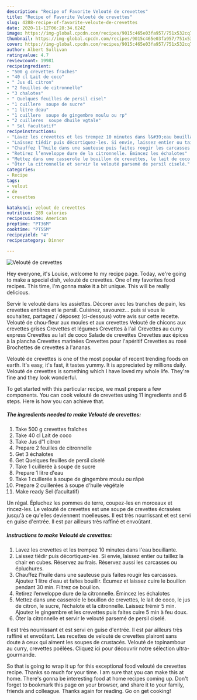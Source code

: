 ```yaml
---
description: "Recipe of Favorite Velouté de crevettes"
title: "Recipe of Favorite Velouté de crevettes"
slug: 4288-recipe-of-favorite-veloute-de-crevettes
date: 2020-11-12T06:28:34.624Z
image: https://img-global.cpcdn.com/recipes/9015c465e03fa957/751x532cq70/veloute-de-crevettes-photo-principale-de-la-recette.jpg
thumbnail: https://img-global.cpcdn.com/recipes/9015c465e03fa957/751x532cq70/veloute-de-crevettes-photo-principale-de-la-recette.jpg
cover: https://img-global.cpcdn.com/recipes/9015c465e03fa957/751x532cq70/veloute-de-crevettes-photo-principale-de-la-recette.jpg
author: Albert Sullivan
ratingvalue: 4.7
reviewcount: 19981
recipeingredient:
- "500 g crevettes fraches"
- "40 cl Lait de coco"
- " Jus d1 citron"
- "2 feuilles de citronnelle"
- "3 chalotes"
- " Quelques feuilles de persil cisel"
- "1 cuillere  soupe de sucre"
- "1 litre deau"
- "1 cuillere  soupe de gingembre moulu ou rp"
- "2 cuilleres  soupe dhuile vgtale"
- " Sel facultatif"
recipeinstructions:
- "Lavez les crevettes et les trempez 10 minutes dans l&#39;eau bouillante."
- "Laissez tiédir puis décortiquez-les. Si envie, laissez entier ou taillez la chair en cubes. Réservez au frais. Réservez aussi les carcasses ou épluchures."
- "Chauffez l’huile dans une sauteuse puis faites rougir les carcasses. Ajoutez 1 litre d’eau et faites bouillir. Écumez et laissez cuire le bouillon pendant 30 min. Filtrez ce bouillon."
- "Retirez l’enveloppe dure de la citronnelle. Émincez les échalotes"
- "Mettez dans une casserole le bouillon de crevettes, le lait de coco, le jus de citron, le sucre, l’échalote et la citronnelle. Laissez frémir 5 min. Ajoutez le gingembre et les crevettes puis faites cuire 5 min à feu doux."
- "Ôter la citronnelle et servir le velouté parsemé de persil ciselé."
categories:
- Recipe
tags:
- velout
- de
- crevettes

katakunci: velout de crevettes 
nutrition: 289 calories
recipecuisine: American
preptime: "PT36M"
cooktime: "PT55M"
recipeyield: "4"
recipecategory: Dinner

---
```



![Velouté de crevettes](https://img-global.cpcdn.com/recipes/9015c465e03fa957/751x532cq70/veloute-de-crevettes-photo-principale-de-la-recette.jpg)

Hey everyone, it's Louise, welcome to my recipe page. Today, we're going to make a special dish, velouté de crevettes. One of my favorites food recipes. This time, I'm gonna make it a bit unique. This will be really delicious.

Servir le velouté dans les assiettes. Décorer avec les tranches de pain, les crevettes entières et le persil. Cuisinez, savourez… puis si vous le souhaitez, partagez / déposez (ci-dessous) votre avis sur cette recette. Velouté de chou-fleur aux moules et aux crevettes Velouté de chicons aux crevettes grises Crevettes et légumes Crevettes à l&#39;ail Crevettes au curry express Crevettes au lait de coco Salade de crevettes Crevettes aux épices à la plancha Crevettes marinées Crevettes pour l&#39;apéritif Crevettes au rosé Brochettes de crevettes à l&#39;ananas.

Velouté de crevettes is one of the most popular of recent trending foods on earth. It's easy, it's fast, it tastes yummy. It is appreciated by millions daily. Velouté de crevettes is something which I have loved my whole life. They're fine and they look wonderful.


To get started with this particular recipe, we must prepare a few components. You can cook velouté de crevettes using 11 ingredients and 6 steps. Here is how you can achieve that.

<!--inarticleads1-->

##### The ingredients needed to make Velouté de crevettes:

1. Take 500 g crevettes fraîches
1. Take 40 cl Lait de coco
1. Take  Jus d&#39;1 citron
1. Prepare 2 feuilles de citronnelle
1. Get 3 échalotes
1. Get  Quelques feuilles de persil ciselé
1. Take 1 cuillerée à soupe de sucre
1. Prepare 1 litre d&#39;eau
1. Take 1 cuillerée à soupe de gingembre moulu ou râpé
1. Prepare 2 cuillerées à soupe d&#39;huile végétale
1. Make ready  Sel (facultatif)


Un régal. Épluchez les pommes de terre, coupez-les en morceaux et rincez-les. Le velouté de crevettes est une soupe de crevettes écrasées jusqu&#39;à ce qu&#39;elles deviennent moelleuses. Il est très nourrissant et est servi en guise d&#39;entrée. Il est par ailleurs très raffiné et envoûtant. 

<!--inarticleads2-->

##### Instructions to make Velouté de crevettes:

1. Lavez les crevettes et les trempez 10 minutes dans l&#39;eau bouillante.
1. Laissez tiédir puis décortiquez-les. Si envie, laissez entier ou taillez la chair en cubes. Réservez au frais. Réservez aussi les carcasses ou épluchures.
1. Chauffez l’huile dans une sauteuse puis faites rougir les carcasses. Ajoutez 1 litre d’eau et faites bouillir. Écumez et laissez cuire le bouillon pendant 30 min. Filtrez ce bouillon.
1. Retirez l’enveloppe dure de la citronnelle. Émincez les échalotes
1. Mettez dans une casserole le bouillon de crevettes, le lait de coco, le jus de citron, le sucre, l’échalote et la citronnelle. Laissez frémir 5 min. Ajoutez le gingembre et les crevettes puis faites cuire 5 min à feu doux.
1. Ôter la citronnelle et servir le velouté parsemé de persil ciselé.


Il est très nourrissant et est servi en guise d&#39;entrée. Il est par ailleurs très raffiné et envoûtant. Les recettes de velouté de crevettes plairont sans doute à ceux qui aiment les soupes de crustacés. Velouté de topinambour au curry, crevettes poêlées. Cliquez ici pour découvrir notre sélection ultra-gourmande. 

So that is going to wrap it up for this exceptional food velouté de crevettes recipe. Thanks so much for your time. I am sure that you can make this at home. There's gonna be interesting food at home recipes coming up. Don't forget to bookmark this page on your browser, and share it to your family, friends and colleague. Thanks again for reading. Go on get cooking!
